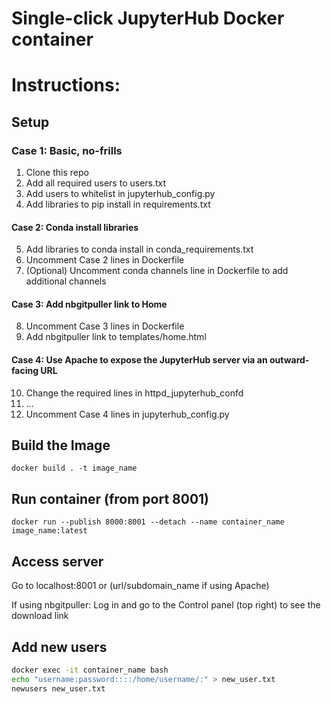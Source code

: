 # Single-click JupyterHub Docker container

# Instructions:
## Setup
### Case 1: Basic, no-frills
1. Clone this repo
2. Add all required users to users.txt
3. Add users to whitelist in jupyterhub\_config.py
4. Add libraries to pip install in requirements.txt

#### Case 2: Conda install libraries
5. Add libraries to conda install in conda\_requirements.txt
6. Uncomment Case 2 lines in Dockerfile
7. (Optional) Uncomment conda channels line in Dockerfile to add additional channels

#### Case 3: Add nbgitpuller link to Home
8. Uncomment Case 3 lines in Dockerfile
9. Add nbgitpuller link to templates/home.html

#### Case 4: Use Apache to expose the JupyterHub server via an outward-facing URL
10. Change the required lines in httpd\_jupyterhub\_confd
11. ...
12. Uncomment Case 4 lines in jupyterhub\_config.py

## Build the Image
`docker build . -t image_name`

## Run container (from port 8001)
`docker run --publish 8000:8001 --detach --name container_name image_name:latest`

## Access server
Go to localhost:8001 or (url/subdomain\_name if using Apache)

If using nbgitpuller:
	Log in and go to the Control panel (top right) to see the download link

## Add new users
```bash
docker exec -it container_name bash
echo "username:password::::/home/username/:" > new_user.txt
newusers new_user.txt
```




